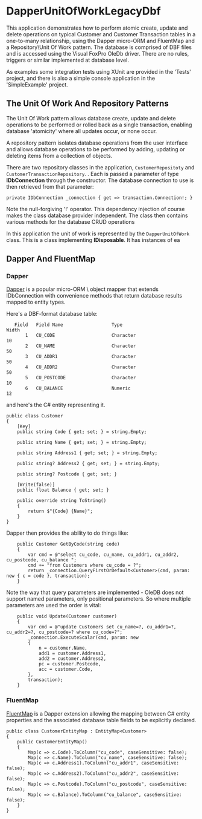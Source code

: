 # DapperUnitOfWorkLegacyDbf

This application demonstrates how to perform atomic create, update and delete operations on typical Customer and Customer Transaction tables in a one-to-many relationship, using the Dapper micro-ORM and FluentMap and a Repository\Unit Of Work pattern. The database is comprised of DBF files and is accessed using the Visual FoxPro OleDb driver. There are no rules, triggers or similar implemented at database level.

As examples some integration tests using XUnit are provided in the 'Tests' project, and there is also a simple console application in the 'SimpleExample' project.

## The Unit Of Work And Repository Patterns

The Unit Of Work pattern allows database create, update and delete operations to be performed or rolled back as a single transaction, enabling database 'atomicity' where all updates occur, or none occur.

A repository pattern isolates database operations from the user interface and allows database operations to be performed by adding, updating or deleting items from a collection of objects.

There are two repository classes in the application, ```CustomerRepositoty``` and ```CustomerTransactionRepository```. . Each is passed a parameter of type **IDbConnection** through the constructor. The database connection to use is then retrieved from that parameter:

```
private IDbConnection _connection { get => transaction.Connection!; }
```

Note the null-forgiving '!' operator. This dependency injection of course makes the class database provider independent. The class then contains various methods for the database CRUD operations

In this application the unit of work is represented by the ```DapperUnitOfWork``` class. This is a class implementing **IDisposable**. It has instances of ea

## Dapper And FluentMap

### Dapper
[Dapper](https://github.com/DapperLib/Dapper) is a popular micro-ORM \ object mapper that extends IDbConnection with convenience methods that return database results mapped to entity types.

Here's a DBF-format database table:

```
   Field   Field Name                  Type                                  Width
       1   CU_CODE                     Character                                10
       2   CU_NAME                     Character                                50
       3   CU_ADDR1                    Character                                50
       4   CU_ADDR2                    Character                                50
       5   CU_POSTCODE                 Character                                10
       6   CU_BALANCE                  Numeric                                  12
```

and here's the C# entity representing it.

```
public class Customer
{
    [Key]
    public string Code { get; set; } = string.Empty;

    public string Name { get; set; } = string.Empty;

    public string Address1 { get; set; } = string.Empty;

    public string? Address2 { get; set; } = string.Empty;

    public string? Postcode { get; set; }

    [Write(false)]
    public float Balance { get; set; }

    public override string ToString()
    {
        return $"{Code} {Name}";
    }
}
```

Dapper then provides the ability to do things like:

```
    public Customer GetByCode(string code)
    {
        var cmd = @"select cu_code, cu_name, cu_addr1, cu_addr2, cu_postcode, cu_balance ";
        cmd += "from Customers where cu_code = ?";
        return _connection.QueryFirstOrDefault<Customer>(cmd, param: new { c = code }, transaction);
    }
```

Note the way that query parameters are implemented - OleDB does not support named parameters, only positional parameters. So where multiple parameters are used the order is vital:

```
    public void Update(Customer customer)
    {
        var cmd = @"update Customers set cu_name=?, cu_addr1=?, cu_addr2=?, cu_postcode=? where cu_code=?";
        _connection.ExecuteScalar(cmd, param: new
        {
            n = customer.Name,
            add1 = customer.Address1,
            add2 = customer.Address2,
            pc = customer.Postcode,
            acc = customer.Code,
        },
        transaction);
    }
```    

### FluentMap
[FluentMap](https://github.com/henkmollema/Dapper-FluentMap) is a Dapper extension allowing the mapping between C# entity properties and the associated database table fields to be explicitly declared.

```
public class CustomerEntityMap : EntityMap<Customer>
{
    public CustomerEntityMap()
    {
        Map(c => c.Code).ToColumn("cu_code", caseSensitive: false);
        Map(c => c.Name).ToColumn("cu_name", caseSensitive: false);
        Map(c => c.Address1).ToColumn("cu_addr1", caseSensitive: false);
        Map(c => c.Address2).ToColumn("cu_addr2", caseSensitive: false);
        Map(c => c.Postcode).ToColumn("cu_postcode", caseSensitive: false);
        Map(c => c.Balance).ToColumn("cu_balance", caseSensitive: false);
    }
}
```


